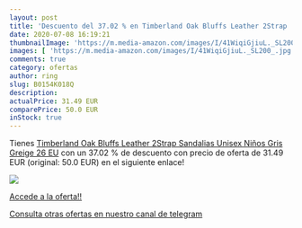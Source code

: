 ```yaml
---
layout: post
title: 'Descuento del 37.02 % en Timberland Oak Bluffs Leather 2Strap  Sa'
date: 2020-07-08 16:19:21
thumbnailImage: 'https://m.media-amazon.com/images/I/41WiqiGjiuL._SL200_.jpg'
images: [ 'https://m.media-amazon.com/images/I/41WiqiGjiuL._SL200_.jpg' ]
comments: true
category: ofertas
author: ring
slug: B0154K018Q
description:
actualPrice: 31.49 EUR
comparePrice: 50.0 EUR
inStock: true
---
```


Tienes [Timberland Oak Bluffs Leather 2Strap  Sandalias Unisex Niños  Gris Greige  26 EU](https://www.amazon.com/dp/B0154K018Q/?tag=redken08-20) con un 37.02 % de descuento con precio de oferta de 31.49 EUR (original: 50.0 EUR) en el siguiente enlace!

[![](https://m.media-amazon.com/images/I/41WiqiGjiuL._SL200_.jpg)](https://www.amazon.com/dp/B0154K018Q/?tag=redken08-20)

[Accede a la oferta!!](https://www.amazon.com/dp/B0154K018Q/?tag=redken08-20)

[Consulta otras ofertas en nuestro canal de telegram](https://t.me/s/ofertas25)
